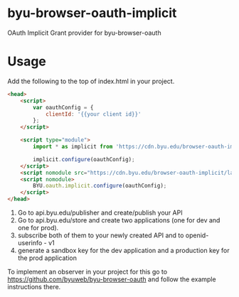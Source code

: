 # byu-browser-oauth-implicit
OAuth Implicit Grant provider for byu-browser-oauth

# Usage

Add the following to the top of index.html in your project.

```html
<head>
    <script>
        var oauthConfig = {
            clientId: '{{your client id}}'
        };
    </script>

    <script type="module">
        import * as implicit from 'https://cdn.byu.edu/browser-oauth-implicit/latest/implicit-grant.min.js';

        implicit.configure(oauthConfig);
    </script>
    <script nomodule src="https://cdn.byu.edu/browser-oauth-implicit/latest/implicit-grant.nomodule.js"></script>
    <script nomodule>
        BYU.oauth.implicit.configure(oauthConfig);
    </script>
</head>

```
1. Go to api.byu.edu/publisher and create/publish your API
2. Go to api.byu.edu/store and create two applications (one for dev and one for prod).
3. subscribe both of them to your newly created API and to openid-userinfo - v1
4. generate a sandbox key for the dev application and a production key for the prod application

To implement an observer in your project for this go to https://github.com/byuweb/byu-browser-oauth and follow the example instructions there. 